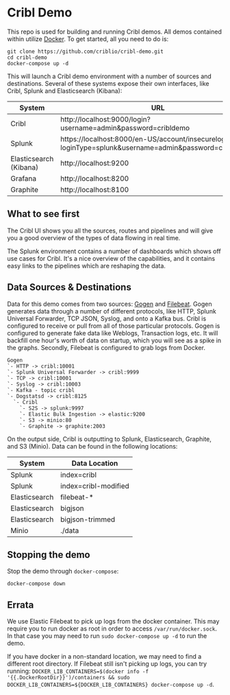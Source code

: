 # Cribl Demo

This repo is used for building and running Cribl demos. All demos contained within utilize [Docker](https://docs.docker.com/install/). To get started, all you need to do is:

    git clone https://github.com/criblio/cribl-demo.git
    cd cribl-demo
    docker-compose up -d

This will launch a Cribl demo environment with a number of sources and destinations. Several of these systems expose their own interfaces, like Cribl, Splunk and Elasticsearch (Kibana):

| System                 | URL                                                                                                    | Username | Password  |
|------------------------|--------------------------------------------------------------------------------------------------------|----------|-----------|
| Cribl                  | http://localhost:9000/login?username=admin&password=cribldemo                                          | admin    | cribldemo |
| Splunk                 | https://localhost:8000/en-US/account/insecurelogin?loginType=splunk&username=admin&password=cribldemo- | admin    | cribldemo |
| Elasticsearch (Kibana) | http://localhost:9200                                                                                  |          |           |
| Grafana                | http://localhost:8200                                                                                  | admin    | cribldemo |
| Graphite               | http://localhost:8100                                                                                  |          |           |

## What to see first

The Cribl UI shows you all the sources, routes and pipelines and will give you a good overview of the types of data flowing in real time.

The Splunk environment contains a number of dashboards which shows off use cases for Cribl. It's a nice overview of the capabilities, and it contains easy links to the pipelines which are reshaping the data.

## Data Sources & Destinations

Data for this demo comes from two sources: [Gogen](https://github.com/coccyx/gogen) and [Filebeat](https://github.com/elastic/beats). Gogen generates data through a number of different protocols, like HTTP, Splunk Universal Forwarder, TCP JSON, Syslog, and onto a Kafka bus. Cribl is configured to receive or pull from all of those particular protocols. Gogen is configured to generate fake data like Weblogs, Transaction logs, etc. It will backfill one hour's worth of data on startup, which you will see as a spike in the graphs. Secondly, Filebeat is configured to grab logs from Docker.

    Gogen
    `- HTTP -> cribl:10001
    `- Splunk Universal Forwarder -> cribl:9999
    `- TCP -> cribl:10001
    `- Syslog -> cribl:10003
    `- Kafka - topic cribl
    `- Dogstatsd -> cribl:8125
      `- Cribl
        `- S2S -> splunk:9997
        `- Elastic Bulk Ingestion -> elastic:9200
        `- S3 -> minio:80
        `- Graphite -> graphite:2003

On the output side, Cribl is outputting to Splunk, Elasticsearch, Graphite, and S3 (Minio). Data can be found in the following locations:

| System        | Data Location        |
|---------------|----------------------|
| Splunk        | index=cribl          |
| Splunk        | index=cribl-modified |
| Elasticsearch | filebeat-*           |
| Elasticsearch | bigjson              |
| Elasticsearch | bigjson-trimmed      |
| Minio         | ./data               |


## Stopping the demo

Stop the demo through `docker-compose`:

    docker-compose down

## Errata

We use Elastic Filebeat to pick up logs from the docker container. This may require you to run docker as root in order to access `/var/run/docker.sock`. In that case you may need to run `sudo docker-compose up -d` to run the demo. 

If you have docker in a non-standard location, we may need to find a different root directory. If Filebeat still isn't picking up logs, you can try running: `DOCKER_LIB_CONTAINERS=$(docker info -f '{{.DockerRootDir}}')/containers && sudo DOCKER_LIB_CONTAINERS=${DOCKER_LIB_CONTAINERS} docker-compose up -d`.